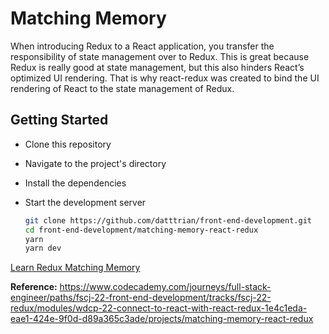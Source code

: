 # Matching Memory

When introducing Redux to a React application, you transfer the responsibility of state management over to Redux. This is great because Redux is really good at state management, but this also hinders React’s optimized UI rendering. That is why react-redux was created to bind the UI rendering of React to the state management of Redux.

## Getting Started

- Clone this repository
- Navigate to the project's directory
- Install the dependencies
- Start the development server

   ``` bash
   git clone https://github.com/datttrian/front-end-development.git
   cd front-end-development/matching-memory-react-redux
   yarn
   yarn dev
   ```

[Learn Redux Matching Memory](https://www.youtube.com/watch?v=O8usZmDJh84)

**Reference:** https://www.codecademy.com/journeys/full-stack-engineer/paths/fscj-22-front-end-development/tracks/fscj-22-redux/modules/wdcp-22-connect-to-react-with-react-redux-1e4c1eda-eae1-424e-9f0d-d89a365c3ade/projects/matching-memory-react-redux
